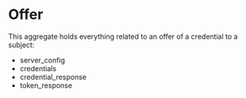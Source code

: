 # Offer

This aggregate holds everything related to an offer of a credential to a subject:

- server_config
- credentials
- credential_response
- token_response
